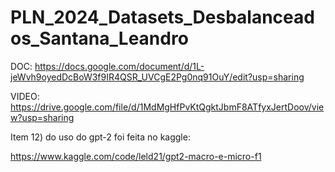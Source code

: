 # PLN_2024_Datasets_Desbalanceados_Santana_Leandro

DOC: https://docs.google.com/document/d/1L-jeWvh9oyedDcBoW3f9IR4QSR_UVCgE2Pg0nq91OuY/edit?usp=sharing

VIDEO: https://drive.google.com/file/d/1MdMgHfPvKtQgktJbmF8ATfyxJertDoov/view?usp=sharing

Item 12) do uso do gpt-2 foi feita no kaggle:

https://www.kaggle.com/code/leld21/gpt2-macro-e-micro-f1
